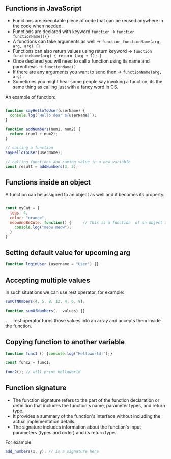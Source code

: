 ## Functions in JavaScript
- Functions are executable piece of code that can be reused anywhere in the code when needed.
- Functions are declared with keyword `function` -> `function functionName(){}`
- A functions can take arguments as well -> `function functionName(arg, arg, arg) {}`
- Functions can also return values using return keyword -> `function functionName(arg) { return (arg + 1); }`
- Once declared you will need to call a function using its name and parenthesis -> `functionName()`
- If there are any arguments you want to send then -> `functionName(arg, arg)`
- Sometimes you might hear some people say invoking a function, its the same thing as calling just with a fancy word in CS.

An example of function: 

```jsx

function sayHelloToUser(userName) {
  console.log(`Hello dear ${userName}`);
}

function addNumbers(num1, num2) {
  return (num1 + num2);
}

// calling a function
sayHelloToUser(userName);

// calling functions and saving value in a new variable
const result = addNumbers(3, 5);


```

## Functions inside an object

A function can be assigned to an object as well and it becomes its property.

```jsx

const myCat = {
  legs: 4,
  color: "orange",
  meowAndBeCute: function() {     // This is a function  of an object also known as method.
    console.log("meow meow");
  }
}

```

## Setting default value for upcoming arg

```jsx
function loginUser (username = "User") {}
```

## Accepting multiple values

In such situations we can use rest operator, for example:

```jsx
sumOfNUmbers(4, 5, 8, 12, 4, 6, 9);

function sumOfNumbers(...values) {}
```
`...` rest operator turns those values into an array and accepts them inside the function.

## Copying function to another variable

```jsx
function func1 () {console.log("Helloworld!");}

const func2 = func1;

func2(); // will print helloworld
```
## Function signature

- The function signature refers to the part of the function declaration or definition that includes the function's name, parameter types, and return type.
- It provides a summary of the function's interface without including the actual implementation details.
- The signature includes information about the function's input parameters (types and order) and its return type.

For example: 
```jsx
add_numbers(x, y); // is a signature here

```
